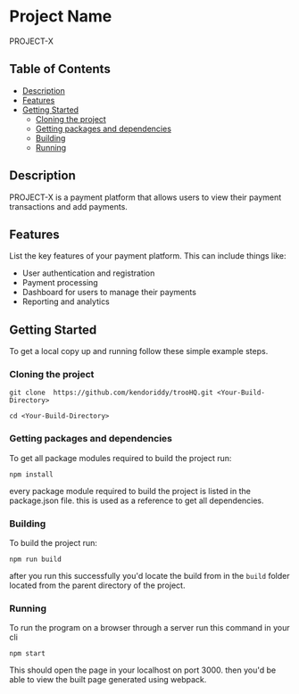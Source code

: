# Project Name

PROJECT-X

## Table of Contents

- [Description](#description)
- [Features](#features)
- [Getting Started](#GettingStarted)
  - [Cloning the project](#Cloningtheproject)
  - [Getting packages and dependencies](#Gettingpackagesanddependencies)
  - [Building](#Building)
  - [Running](#Running)

## Description

PROJECT-X is a payment platform that allows users to view their payment transactions and add payments.

## Features

List the key features of your payment platform. This can include things like:

- User authentication and registration
- Payment processing
- Dashboard for users to manage their payments
- Reporting and analytics

## Getting Started

To get a local copy up and running follow these simple example steps.

### Cloning the project

```
git clone  https://github.com/kendoriddy/trooHQ.git <Your-Build-Directory>

```

```
cd <Your-Build-Directory>

```

### Getting packages and dependencies

To get all package modules required to build the project run:

```
npm install
```

every package module required to build the project is listed in the package.json file. this is used as a reference to get all dependencies.

### Building

To build the project run:

```
npm run build
```

after you run this successfully you'd locate the build from in the `build` folder located from the parent directory of the project.

### Running

To run the program on a browser through a server run this command in your cli

```
npm start
```

This should open the page in your localhost on port 3000. then you'd be able to view the built page generated using webpack.
